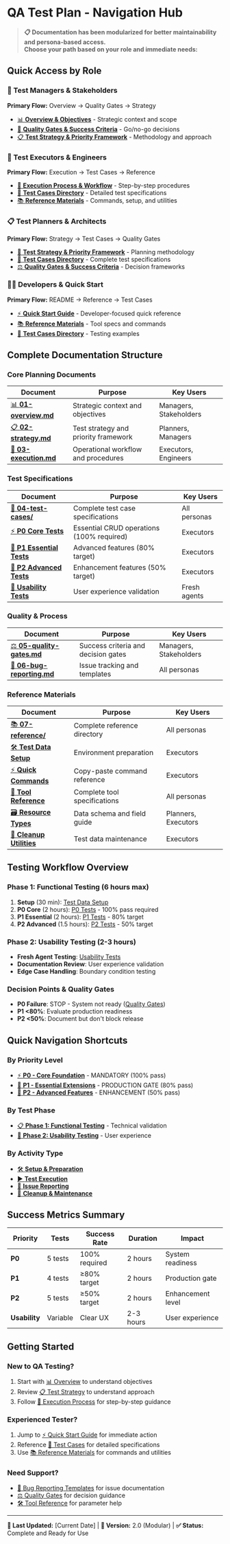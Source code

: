 # QA Test Plan - Navigation Hub

> **📋 Documentation has been modularized for better maintainability and persona-based access.**  
> **Choose your path based on your role and immediate needs:**

## Quick Access by Role

### 👔 Test Managers & Stakeholders
**Primary Flow:** Overview → Quality Gates → Strategy
- [📊 **Overview & Objectives**](./01-overview.md) - Strategic context and scope
- [🎯 **Quality Gates & Success Criteria**](./05-quality-gates.md) - Go/no-go decisions
- [📋 **Test Strategy & Priority Framework**](./02-strategy.md) - Methodology and approach

### 🔧 Test Executors & Engineers  
**Primary Flow:** Execution → Test Cases → Reference
- [🚀 **Execution Process & Workflow**](./03-execution.md) - Step-by-step procedures
- [📝 **Test Cases Directory**](./04-test-cases/) - Detailed test specifications
- [📚 **Reference Materials**](./07-reference/) - Commands, setup, and utilities

### 📋 Test Planners & Architects
**Primary Flow:** Strategy → Test Cases → Quality Gates  
- [🎯 **Test Strategy & Priority Framework**](./02-strategy.md) - Planning methodology
- [📝 **Test Cases Directory**](./04-test-cases/) - Complete test specifications
- [⚖️ **Quality Gates & Success Criteria**](./05-quality-gates.md) - Decision frameworks

### 👨‍💻 Developers & Quick Start
**Primary Flow:** README → Reference → Test Cases
- [⚡ **Quick Start Guide**](./README.md) - Developer-focused quick reference
- [📚 **Reference Materials**](./07-reference/) - Tool specs and commands
- [📝 **Test Cases Directory**](./04-test-cases/) - Testing examples

## Complete Documentation Structure

### Core Planning Documents
| Document | Purpose | Key Users |
|----------|---------|-----------|
| [📊 **01-overview.md**](./01-overview.md) | Strategic context and objectives | Managers, Stakeholders |
| [📋 **02-strategy.md**](./02-strategy.md) | Test strategy and priority framework | Planners, Managers |
| [🚀 **03-execution.md**](./03-execution.md) | Operational workflow and procedures | Executors, Engineers |

### Test Specifications  
| Document | Purpose | Key Users |
|----------|---------|-----------|
| [📁 **04-test-cases/**](./04-test-cases/) | Complete test case specifications | All personas |
| [⚡ **P0 Core Tests**](./04-test-cases/p0-core-tests.md) | Essential CRUD operations (100% required) | Executors |
| [🔧 **P1 Essential Tests**](./04-test-cases/p1-essential-tests.md) | Advanced features (80% target) | Executors |
| [🚀 **P2 Advanced Tests**](./04-test-cases/p2-advanced-tests.md) | Enhancement features (50% target) | Executors |
| [👥 **Usability Tests**](./04-test-cases/usability-tests.md) | User experience validation | Fresh agents |

### Quality & Process
| Document | Purpose | Key Users |
|----------|---------|-----------|
| [⚖️ **05-quality-gates.md**](./05-quality-gates.md) | Success criteria and decision gates | Managers, Stakeholders |
| [🐛 **06-bug-reporting.md**](./06-bug-reporting.md) | Issue tracking and templates | All personas |

### Reference Materials
| Document | Purpose | Key Users |
|----------|---------|-----------|
| [📚 **07-reference/**](./07-reference/) | Complete reference directory | All personas |
| [🛠️ **Test Data Setup**](./07-reference/test-data-setup.md) | Environment preparation | Executors |
| [⚡ **Quick Commands**](./07-reference/quick-commands.md) | Copy-paste command reference | Executors |
| [📖 **Tool Reference**](./07-reference/tool-reference.md) | Complete tool specifications | All personas |
| [🗃️ **Resource Types**](./07-reference/resource-types.md) | Data schema and field guide | Planners, Executors |
| [🧹 **Cleanup Utilities**](./07-reference/cleanup-utilities.md) | Test data maintenance | Executors |

## Testing Workflow Overview

### Phase 1: Functional Testing (6 hours max)
1. **Setup** (30 min): [Test Data Setup](./07-reference/test-data-setup.md)
2. **P0 Core** (2 hours): [P0 Tests](./04-test-cases/p0-core-tests.md) - 100% pass required
3. **P1 Essential** (2 hours): [P1 Tests](./04-test-cases/p1-essential-tests.md) - 80% target
4. **P2 Advanced** (1.5 hours): [P2 Tests](./04-test-cases/p2-advanced-tests.md) - 50% target

### Phase 2: Usability Testing (2-3 hours)
- **Fresh Agent Testing**: [Usability Tests](./04-test-cases/usability-tests.md)
- **Documentation Review**: User experience validation
- **Edge Case Handling**: Boundary condition testing

### Decision Points & Quality Gates
- **P0 Failure**: STOP - System not ready ([Quality Gates](./05-quality-gates.md))
- **P1 <80%**: Evaluate production readiness
- **P2 <50%**: Document but don't block release

## Quick Navigation Shortcuts

### By Priority Level
- [⚡ **P0 - Core Foundation**](./04-test-cases/p0-core-tests.md) - MANDATORY (100% pass)
- [🔧 **P1 - Essential Extensions**](./04-test-cases/p1-essential-tests.md) - PRODUCTION GATE (80% pass)  
- [🚀 **P2 - Advanced Features**](./04-test-cases/p2-advanced-tests.md) - ENHANCEMENT (50% pass)

### By Test Phase
- [📋 **Phase 1: Functional Testing**](./03-execution.md) - Technical validation
- [👥 **Phase 2: Usability Testing**](./04-test-cases/usability-tests.md) - User experience

### By Activity Type
- [🛠️ **Setup & Preparation**](./07-reference/test-data-setup.md)
- [▶️ **Test Execution**](./03-execution.md)
- [🐛 **Issue Reporting**](./06-bug-reporting.md)
- [🧹 **Cleanup & Maintenance**](./07-reference/cleanup-utilities.md)

## Success Metrics Summary

| Priority | Tests | Success Rate | Duration | Impact |
|----------|-------|-------------|----------|---------|
| **P0** | 5 tests | 100% required | 2 hours | System readiness |
| **P1** | 4 tests | ≥80% target | 2 hours | Production gate |
| **P2** | 5 tests | ≥50% target | 2 hours | Enhancement level |
| **Usability** | Variable | Clear UX | 2-3 hours | User experience |

## Getting Started

### New to QA Testing?
1. Start with [📊 Overview](./01-overview.md) to understand objectives
2. Review [📋 Test Strategy](./02-strategy.md) to understand approach
3. Follow [🚀 Execution Process](./03-execution.md) for step-by-step guidance

### Experienced Tester?
1. Jump to [⚡ Quick Start Guide](./README.md) for immediate action
2. Reference [📝 Test Cases](./04-test-cases/) for detailed specifications
3. Use [📚 Reference Materials](./07-reference/) for commands and utilities

### Need Support?
- [🐛 Bug Reporting Templates](./06-bug-reporting.md) for issue documentation
- [⚖️ Quality Gates](./05-quality-gates.md) for decision guidance
- [🛠️ Tool Reference](./07-reference/tool-reference.md) for parameter help

---

**📝 Last Updated:** [Current Date] | **📄 Version:** 2.0 (Modular) | **✅ Status:** Complete and Ready for Use